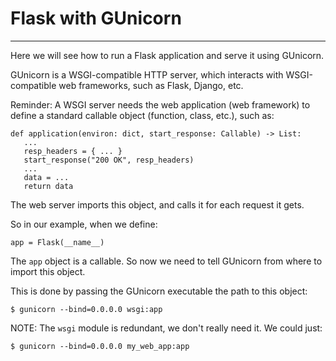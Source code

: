 # Flask with GUnicorn
---

Here we will see how to run a Flask application and serve it using GUnicorn.

GUnicorn is a WSGI-compatible HTTP server, which interacts with WSGI-compatible 
web frameworks, such as Flask, Django, etc.

Reminder: A WSGI server needs the web application (web framework) to define a standard
callable object (function, class, etc.), such as:
```
def application(environ: dict, start_response: Callable) -> List:
   ... 
   resp_headers = { ... }
   start_response("200 OK", resp_headers)
   ...
   data = ...
   return data
```

The web server imports this object, and calls it for each request it gets.

So in our example, when we define:
```
app = Flask(__name__)
```

The `app` object is a callable. So now we need to tell GUnicorn from where to import this object.

This is done by passing the GUnicorn executable the path to this object:

```
$ gunicorn --bind=0.0.0.0 wsgi:app
```

NOTE: The `wsgi` module is redundant, we don't really need it. We could just:
```
$ gunicorn --bind=0.0.0.0 my_web_app:app
```


